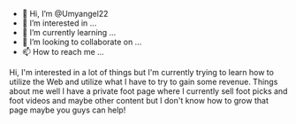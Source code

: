 - 👋 Hi, I’m @Umyangel22
- 👀 I’m interested in ...
- 🌱 I’m currently learning ...
- 💞️ I’m looking to collaborate on ...
- 📫 How to reach me ...

<!---
Umyangel22/Umyangel22 is a ✨ special ✨ repository because its `README.md` (this file) appears on your GitHub profile.
You can click the Preview link to take a look at your changes.
--->
 Hi, I'm interested in a lot of things but I'm currently trying to learn how to utilize the Web and utilize what I have to try to gain some revenue. Things about me well I have a private foot page where I currently sell foot picks and foot videos and maybe other content but I don't know how to grow that page maybe you guys can help!
